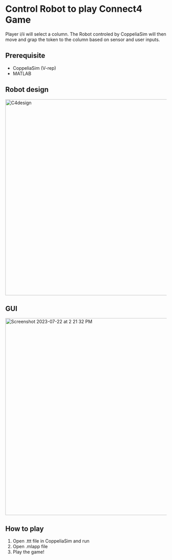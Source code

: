 # Control Robot to play Connect4 Game
Player i/ii will select a column. 
The Robot controled by CoppeliaSim will then move and grap the token to the column based on sensor and user inputs.

## Prerequisite
* CoppeliaSim (V-rep)
* MATLAB

## Robot design
<img width="611" alt="C4design" src="https://github.com/YinxuanY/Connect4_Robot_Game/assets/140264760/a06f3850-827f-4720-b9ea-3834112b6b92">

## GUI
<img width="614" alt="Screenshot 2023-07-22 at 2 21 32 PM" src="https://github.com/YinxuanYin/Hotel-Reservation/assets/97659868/c619b88c-f8ad-482c-8802-9b88a081f86b">

## How to play
1. Open .ttt file in CoppeliaSim and run
2. Open .mlapp file 
3. Play the game!